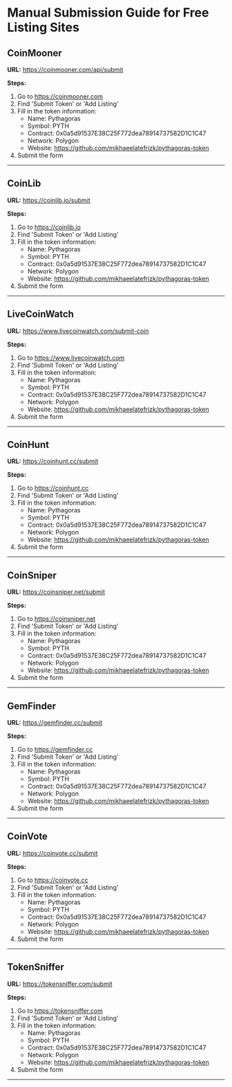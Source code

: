 # Manual Submission Guide for Free Listing Sites

## CoinMooner

**URL:** https://coinmooner.com/api/submit

**Steps:**
1. Go to https://coinmooner.com
2. Find 'Submit Token' or 'Add Listing'
3. Fill in the token information:
   - Name: Pythagoras
   - Symbol: PYTH
   - Contract: 0x0a5d91537E38C25F772dea78914737582D1C1C47
   - Network: Polygon
   - Website: https://github.com/mikhaeelatefrizk/pythagoras-token
4. Submit the form

---

## CoinLib

**URL:** https://coinlib.io/submit

**Steps:**
1. Go to https://coinlib.io
2. Find 'Submit Token' or 'Add Listing'
3. Fill in the token information:
   - Name: Pythagoras
   - Symbol: PYTH
   - Contract: 0x0a5d91537E38C25F772dea78914737582D1C1C47
   - Network: Polygon
   - Website: https://github.com/mikhaeelatefrizk/pythagoras-token
4. Submit the form

---

## LiveCoinWatch

**URL:** https://www.livecoinwatch.com/submit-coin

**Steps:**
1. Go to https://www.livecoinwatch.com
2. Find 'Submit Token' or 'Add Listing'
3. Fill in the token information:
   - Name: Pythagoras
   - Symbol: PYTH
   - Contract: 0x0a5d91537E38C25F772dea78914737582D1C1C47
   - Network: Polygon
   - Website: https://github.com/mikhaeelatefrizk/pythagoras-token
4. Submit the form

---

## CoinHunt

**URL:** https://coinhunt.cc/submit

**Steps:**
1. Go to https://coinhunt.cc
2. Find 'Submit Token' or 'Add Listing'
3. Fill in the token information:
   - Name: Pythagoras
   - Symbol: PYTH
   - Contract: 0x0a5d91537E38C25F772dea78914737582D1C1C47
   - Network: Polygon
   - Website: https://github.com/mikhaeelatefrizk/pythagoras-token
4. Submit the form

---

## CoinSniper

**URL:** https://coinsniper.net/submit

**Steps:**
1. Go to https://coinsniper.net
2. Find 'Submit Token' or 'Add Listing'
3. Fill in the token information:
   - Name: Pythagoras
   - Symbol: PYTH
   - Contract: 0x0a5d91537E38C25F772dea78914737582D1C1C47
   - Network: Polygon
   - Website: https://github.com/mikhaeelatefrizk/pythagoras-token
4. Submit the form

---

## GemFinder

**URL:** https://gemfinder.cc/submit

**Steps:**
1. Go to https://gemfinder.cc
2. Find 'Submit Token' or 'Add Listing'
3. Fill in the token information:
   - Name: Pythagoras
   - Symbol: PYTH
   - Contract: 0x0a5d91537E38C25F772dea78914737582D1C1C47
   - Network: Polygon
   - Website: https://github.com/mikhaeelatefrizk/pythagoras-token
4. Submit the form

---

## CoinVote

**URL:** https://coinvote.cc/submit

**Steps:**
1. Go to https://coinvote.cc
2. Find 'Submit Token' or 'Add Listing'
3. Fill in the token information:
   - Name: Pythagoras
   - Symbol: PYTH
   - Contract: 0x0a5d91537E38C25F772dea78914737582D1C1C47
   - Network: Polygon
   - Website: https://github.com/mikhaeelatefrizk/pythagoras-token
4. Submit the form

---

## TokenSniffer

**URL:** https://tokensniffer.com/submit

**Steps:**
1. Go to https://tokensniffer.com
2. Find 'Submit Token' or 'Add Listing'
3. Fill in the token information:
   - Name: Pythagoras
   - Symbol: PYTH
   - Contract: 0x0a5d91537E38C25F772dea78914737582D1C1C47
   - Network: Polygon
   - Website: https://github.com/mikhaeelatefrizk/pythagoras-token
4. Submit the form

---

